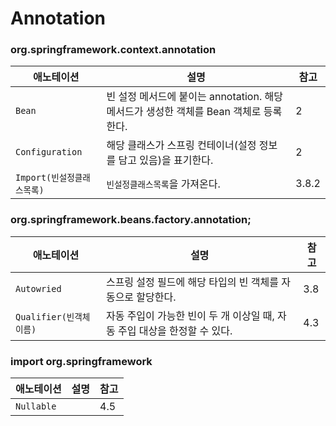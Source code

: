 # Annotation



### org.springframework.context.annotation

| 애노테이션                 | 설명                                                         | 참고  |
| -------------------------- | ------------------------------------------------------------ | ----- |
| `Bean`                     | 빈 설정 메서드에 붙이는 annotation. 해당 메서드가 생성한 객체를 Bean 객체로 등록한다. | 2     |
| `Configuration`            | 해당 클래스가 스프링 컨테이너(설정 정보를 담고 있음)을 표기한다. | 2     |
| `Import(빈설정클래스목록)` | `빈설정클래스목록`을 가져온다.                               | 3.8.2 |



### org.springframework.beans.factory.annotation;

| 애노테이션              | 설명                                                         | 참고 |
| ----------------------- | ------------------------------------------------------------ | ---- |
| `Autowried`             | 스프링 설정 필드에 해당 타입의 빈 객체를 자동으로 할당한다.  | 3.8  |
| `Qualifier(빈객체이름)` | 자동 주입이 가능한 빈이 두 개 이상일 때, 자동 주입 대상을 한정할 수 있다. | 4.3  |



### import org.springframework

| 애노테이션 | 설명 | 참고 |
| ---------- | ---- | ---- |
| `Nullable` |      | 4.5  |

